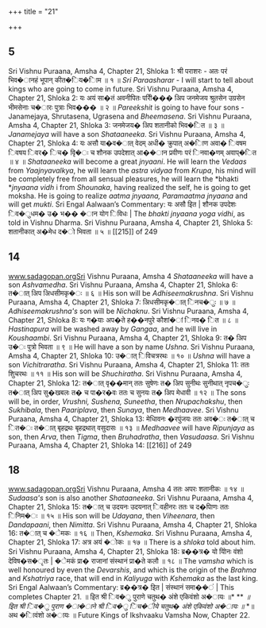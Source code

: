 +++
title = "21"

+++


## 5
Sri Vishnu Puraana, Amsha 4, Chapter 21, Shloka 1: श्री पराशरः - अतः परं भिव�ानहं भूपान् कीत�िय�ािम ॥ १ ॥ *Sri Paraasharar* - I will start to tell about kings who are going to come in future. Sri Vishnu Puraana, Amsha 4, Chapter 21, Shloka 2: यः अयं सा�तं अवनीपितः परीि��� अिप जनमेजय श्रुतसेन उग्रसेन भीमसेनाः च�ारः पुत्राः भिव��� ॥ २ ॥ *Pareekshit* is going to have four sons - Janamejaya, Shrutasena, Ugrasena and *Bheemasena*. Sri Vishnu Puraana, Amsha 4, Chapter 21, Shloka 3: जनमेजय� अिप शतानीको भिव�ित ॥ ३ ॥ *Janamejaya* will have a son *Shataaneeka*. Sri Vishnu Puraana, Amsha 4, Chapter 21, Shloka 4: यः असौ या�व�ात् वेदम् अधी� क्रुपात् अ�ािण अवा� िवषम िवषय िवर� िच� वृि�ः च शौनक उपदेशात् आ��ान प्रवीणः परं िनवा�णम् अवाप्�ित ॥ ४ ॥ *Shataaneeka* will become a great *jnyaani*. He will learn the *Vedaas* from *Yaajnyavalkya*, he will learn the *astra vidyaa* from *Krupa*, his mind will be completely free from all sensual pleasures, he will learn the *bhakti **jnyaana vidh* i from *Shounaka*, having realized the self, he is going to get moksha. He is going to realize *aatma jnyaana, Paramaatma jnyaana* and will get *mukti*. Sri Engal Aalwaan’s Commentary: यः असौ इित | शौनक उपदेशः िव�ुधम� उ� भ�� �ान योग िविधः | The *bhakti jnyaana yoga vidhi*, as told in Vishnu Dharma. Sri Vishnu Puraana, Amsha 4, Chapter 21, Shloka 5:  शतानीकात् अ�मेध द�ो भिवता ॥ ५ ॥  [[215]] of 249 





## 14
www.sadagopan.orgSri Vishnu Puraana, Amsha 4 *Shataaneeka* will have a son *Ashvamedha*. Sri Vishnu Puraana, Amsha 4, Chapter 21, Shloka 6: त�ात् अिप अिधसीमकृ�ः ॥ ६ ॥ His son will be *Adhiseemakrushna*. Sri Vishnu Puraana, Amsha 4, Chapter 21, Shloka 7: अिधसीमकृ�ात् िनच�ुः ॥ ७ ॥ *Adhiseemakrushna's* son will be *Nichaknu*. Sri Vishnu Puraana, Amsha 4, Chapter 21, Shloka 8: यः ग�याः अप�ते ह��नपुरे कौशां�ां िनव� ित ॥ ८ ॥ *Hastinapura* will be washed away by *Gangaa*, and he will live in *Koushaambi*. Sri Vishnu Puraana, Amsha 4, Chapter 21, Shloka 9: त� अिप उ�ः पुत्रो भिवता ॥ ९ ॥ He will have a son by name *Ushna*. Sri Vishnu Puraana, Amsha 4, Chapter 21, Shloka 10: उ�ात् िविचत्ररथः ॥ १० ॥ *Ushna* will have a son *Vichitraratha*. Sri Vishnu Puraana, Amsha 4, Chapter 21, Shloka 11: ततः शुिचरथः ॥ ११ ॥ His son will be *Shuchiratha*. Sri Vishnu Puraana, Amsha 4, Chapter 21, Shloka 12: त�ात् वृ��मान् ततः सुषेणः त� अिप सुनीथः सुनीथात् नृपच�ुः त�ात् अिप सु�खबलः त� च पा�र�वः ततः च सुनयः त� अिप मेधावी ॥ १२ ॥ The sons will be, in order, *Vrushni, Sushena, Suneetha*, then *Nrupachakshu*, then *Sukhibala*, then *Paariplava*, then *Sunaya*, then *Medhaavee*. Sri Vishnu Puraana, Amsha 4, Chapter 21, Shloka 13: मेधािवनः �रपुंजयः ततः अव�ः त�ात् च ित�ः त�ात् बृहद्रथः बृहद्रथात् वसुदासः ॥ १३ ॥ *Medhaavee* will have *Ripunjaya* as son, then *Arva*, then *Tigma*, then *Bruhadratha*, then *Vasudaasa*. Sri Vishnu Puraana, Amsha 4, Chapter 21, Shloka 14:   [[216]] of 249 





## 18
www.sadagopan.orgSri Vishnu Puraana, Amsha 4 ततः अपरः शतानीकः ॥ १४ ॥ *Sudaasa's* son is also another *Shataaneeka*. Sri Vishnu Puraana, Amsha 4, Chapter 21, Shloka 15: त�ात् च उदयनः उदयनात् िवहीनरः ततः च द�पािणः ततः िनिम�ः ॥ १५ ॥ His son will be *Udayana*, then *Viheenara*, then *Dandapaani*, then *Nimitta*. Sri Vishnu Puraana, Amsha 4, Chapter 21, Shloka 16: त�ात् च �ेमकः ॥ १६ ॥ Then, *Kshemaka*. Sri Vishnu Puraana, Amsha 4, Chapter 21, Shloka 17: अत्र अयं �ोकः ॥ १७ ॥ There is a *shloka* told about him. Sri Vishnu Puraana, Amsha 4, Chapter 21, Shloka 18:  ब्र��त्र� यो योिनः वंशो देविष�स�ृतः | �ेमकं प्रा� राजानां संस्थानं प्रा�ते कलौ ॥ १८ ॥ The *vamsha* which is well honoured by even the *Devarshis*, and which is the origin of the *Brahma* and *Kshatriya* race, that will end in *Kaliyuga* with *Kshemaka* as the last king. Sri Engal Aalwaan’s Commentary: ब्र��त्र� इित | संस्थानं समा��ं | This completes Chapter 21. ॥ इित श्री िव�ु पुराणे चतुथ� अंशे एकिवंशो अ�ायः ॥* ** *॥ इित श्री िव�ु पुराण �ा�ाने श्री िव�ु िच�ीये चतुथ� अंशे एकिवंशो अ�ायः ॥* *॥ अथ �ािवंशो अ�ायः ॥ Future Kings of Ikshvaaku Vamsha Now, Chapter 22. 
